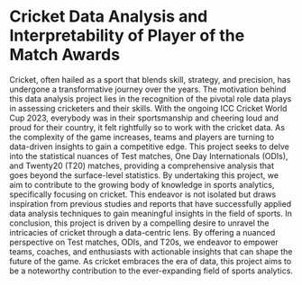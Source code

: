 # Cricket Data Analysis and Interpretability of Player of the Match Awards


Cricket, often hailed as a sport that blends skill, strategy, and precision, has undergone a transformative journey over the years. The motivation behind this data analysis project lies in the recognition of the pivotal role data plays in assessing
cricketers and their skills. With the ongoing ICC Cricket World Cup 2023, everybody was in their sportsmanship and cheering loud and proud for their country, it felt rightfully so to work with the cricket data. As the complexity of the game increases, teams and players are turning to data-driven insights to gain a competitive edge. This project seeks to delve into the statistical nuances of Test matches, One Day Internationals (ODIs), and Twenty20 (T20) matches, providing a comprehensive analysis that goes beyond the surface-level statistics. By undertaking this project, we aim to contribute to the growing body of knowledge in sports analytics, specifically focusing on cricket. This endeavor is not isolated but draws inspiration from previous studies and reports that have successfully applied data analysis techniques to gain meaningful insights in the field of sports. In conclusion, this project is driven by a compelling desire to unravel the intricacies of cricket through a
data-centric lens. By offering a nuanced perspective on Test matches, ODIs, and T20s, we endeavor to empower teams, coaches, and enthusiasts with actionable insights that can shape the future of the game. As cricket embraces the era of data, this project
aims to be a noteworthy contribution to the ever-expanding field of sports analytics.
